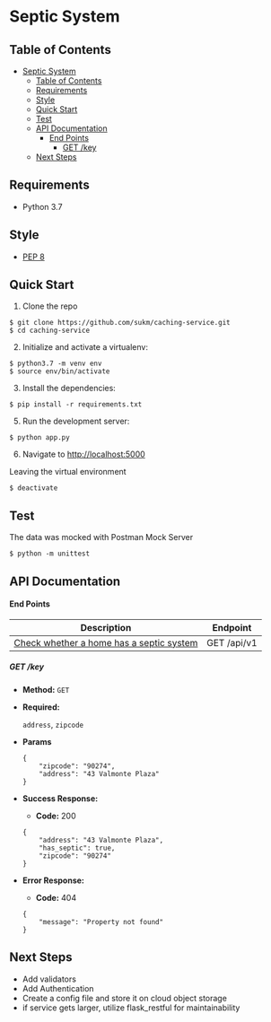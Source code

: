 
# Septic System

## Table of Contents

- [Septic System](#septic-system)
  - [Table of Contents](#table-of-contents)
  - [Requirements](#requirements)
  - [Style](#style)
  - [Quick Start](#quick-start)
  - [Test](#test)
  - [API Documentation](#api-documentation)
      - [End Points](#end-points)
        - [GET /key](#get-key)
  - [Next Steps](#next-steps)

## Requirements

- Python 3.7

## Style

- [PEP 8](https://www.python.org/dev/peps/pep-0008/)

## Quick Start

1. Clone the repo

```
$ git clone https://github.com/sukm/caching-service.git
$ cd caching-service
```

2. Initialize and activate a virtualenv:

```
$ python3.7 -m venv env
$ source env/bin/activate
```

3. Install the dependencies:

```
$ pip install -r requirements.txt
```

5. Run the development server:

```
$ python app.py
```

6. Navigate to [http://localhost:5000](http://localhost:5000)

Leaving the virtual environment

```
$ deactivate
```

## Test

The data was mocked with Postman Mock Server

```
$ python -m unittest
```

## API Documentation

#### End Points

| Description                                          | Endpoint    |
| -----------------------------------------------------| ----------- |
| [Check whether a home has a septic system](#get-key) | GET /api/v1 |


##### GET /key

- **Method:**
  `GET`

- **Required:**

  `address`, `zipcode`

- **Params**

  ```
  {
      "zipcode": "90274",
      "address": "43 Valmonte Plaza"
  }
  ```

- **Success Response:**
  - **Code:** 200
  ```
  {
      "address": "43 Valmonte Plaza",
      "has_septic": true,
      "zipcode": "90274"
  }
  ```

- **Error Response:**
  - **Code:** 404
  ```
  {
      "message": "Property not found"
  }
  ```
## Next Steps
- Add validators
- Add Authentication
- Create a config file and store it on cloud object storage 
- if service gets larger, utilize flask_restful for maintainability 